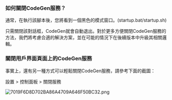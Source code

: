 ### 如何關閉CodeGen服務？

通常，在執行該腳本後，您將看到一個黑色的模式窗口。(startup.bat/startup.sh)

只需關閉該對話框，CodeGen就會自動退出。對於更多方便關閉CodeGen服務的方法，我們將考慮合適的解決方案，並在可能的情況下在後續版本中升級其相關邏輯。

### 關閉用戶界面頁面上的CodeGen服務

事實上，還有另一種方式可以輕鬆關閉CodeGen服務，請參考下面的截圖：

設置 > 控制面板 > 關閉服務

![7019F6D8D702BA86A4709A646F50BC32.png](https://codegen.cc/res/7019F6D8D702BA86A4709A646F50BC32.png)
